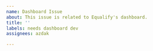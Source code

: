 ```yaml
---
name: Dashboard Issue
about: This issue is related to Equalify's dashboard.
title: ''
labels: needs dashboard dev
assignees: azdak

---
```



